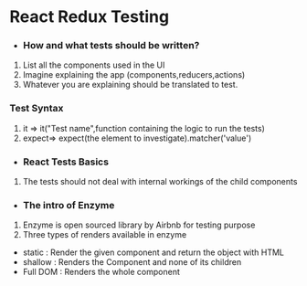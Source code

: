 # React Redux Testing

* ### How and what tests should be written?
1. List all the components used in the UI
2. Imagine explaining the app (components,reducers,actions)
3. Whatever you are explaining should be translated to test.

### Test Syntax 

1. it =>  it("Test name",function containing the logic to run the tests)
2. expect=> expect(the element to investigate).matcher('value')   

* ### React Tests Basics

1. The tests should not deal with internal workings of the child components

* ### The intro of Enzyme

1. Enzyme is open sourced library by Airbnb for testing purpose
2. Three types of renders available in enzyme
  * static : Render the given component and return the object with HTML
  * shallow : Renders the Component and none of its children
  * Full DOM : Renders the whole component
 